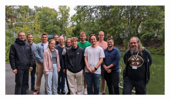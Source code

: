 <!--
.. title: Group Photo
.. slug: photo
.. date: 2023-09-22
.. type: text
-->

![group photo](/images/group_photo.jpg)
